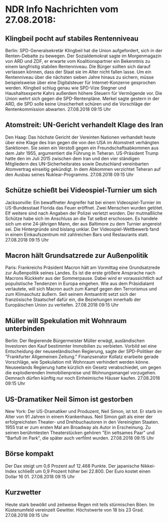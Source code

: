 # NDR Info Nachrichten vom 27.08.2018:


## Klingbeil pocht auf stabiles Rentenniveau
Berlin: SPD-Generalsekretär Klingbeil hat die Union aufgefordert, sich in der Renten-Debatte zu bewegen. Der Sozialdemokrat sagte im Morgenmagazin von ARD und ZDF, er erwarte vom Koalitionspartner ein Bekenntnis zu einem langfristig stabilen Rentenniveau. Die Bürger sollten sich darauf verlassen können, dass der Staat sie im Alter nicht fallen lasse. Um ein Rentenniveau über die nächsten sieben Jahre hinaus zu sichern, müsse beispielsweise über eine Digitalsteuer für Internet-Konzerne gesprochen werden. Klingbeil schlug genau wie SPD-Vize Stegner und Haushaltsexperte Kahrs außerdem höhere Steuern für Vermögende vor. Die Union wehrt sich gegen die SPD-Rentenpläne. Merkel sagte gestern in der ARD, die SPD solle keine Unsicherheit schüren und die Vorschläge der Rentenkommission abwarten. 27.08.2018 09:15 Uhr 

## Atomstreit: UN-Gericht verhandelt Klage des Iran
Den Haag: Das höchste Gericht der Vereinten Nationen verhandelt heute über eine Klage des Iran gegen die von den USA im Atomstreit verhängten Sanktionen. Sie seien ein Verstoß gegen ein Freundschaftsabkommen aus dem Jahr 1955, argumentiert die Führung in Teheran. US-Präsident Trump hatte den im Juli 2015 zwischen dem Iran und den vier ständigen Mitgliedern des UN-Sicherheitsrates sowie Deutschland vereinbarten Atomvertrag einseitig gekündigt. In dem Abkommen verzichtet Teheran auf den Ausbau seines Nuklear-Programms. 27.08.2018 09:15 Uhr 

## Schütze schießt bei Videospiel-Turnier um sich
Jacksonville: Ein bewaffneter Angreifer hat bei einem Videospiel-Turnier im US-Bundesstaat Florida das Feuer eröffnet. Zwei Menschen wurden getötet. Elf weitere sind nach Angaben der Polizei verletzt worden. Der mutmaßliche Schütze habe sich im Anschluss an die Tat selbst erschossen. Es handele sich um eine 24-jährigen Mann, der aus Baltimore zu dem Turnier angereist sei. Die Hintergründe sind bislang unklar. Der Videospiel-Wettbewerb fand in einem Einkaufszentrum mit zahlreichen Bars und Restaurants statt. 27.08.2018 09:15 Uhr 

## Macron hält Grundsatzrede zur Außenpolitik
Paris:     Frankreichs Präsident Macron hält am Vormittag eine Grundsatzrede zur Außenpolitik seines Landes. Es ist die erste größere Ansprache nach Macrons Rückkehr aus der Sommerpause. Dabei wird er voraussichtlich auf populistische Tendenzen in Europa eingehen. Wie aus dem Präsidialamt verlautete, will sich Macron auch zum Kampf gegen den Terrorismus und zum Klimaschutz äußern. Seit seinem Amtsantritt setzt sich der französische Staatschef dafür ein, die Beziehungen innerhalb der Europäischen Union zu vertiefen. 27.08.2018 09:15 Uhr 

## Müller will Spekulation mit Wohnraum unterbinden
Berlin: Der Regierende Bürgermeister Müller erwägt, ausländischen Investoren den Kauf bestimmter Immobilien zu verbieten. Vorbild sei eine Entscheidung der neuseeländischen Regierung, sagte der SPD-Politiker der "Frankfurter Allgemeinen Zeitung." Finanzsenator Kollatz erarbeite gerade Vorschläge, wie Spekulation mit Wohnraum verhindert werden könne. Neuseelands Regierung hatte kürzlich ein Gesetz verabschiedet, um gegen die explodierenden Immobilienpreise und Wohnungsmangel vorzugehen. Demnach dürfen künftig nur noch Einheimische Häuser kaufen. 27.08.2018 09:15 Uhr 

## US-Dramatiker Neil Simon ist gestorben
New York: Der US-Dramatiker und Produzent, Neil Simon, ist tot. Er starb im Alter von 91 Jahren in einem Krankenhaus. Neil Simon galt als einer der erfolgreichsten Theater- und Drehbuchautoren in den Vereinigten Staaten. 1955 trat er zum ersten Mal am Broadway als Autor in Erscheinung. Zu seinen berühmtesten Theaterstücken gehören "Ein seltsames Paar" und "Barfuß im Park", die später auch verfilmt wurden. 27.08.2018 09:15 Uhr 

## Börse kompakt
Der Dax steigt um 0,6 Prozent auf 12.468 Punkte. Der japanische Nikkei-Index schließt um 0,9 Prozent höher bei 22.800. Der Euro kostet einen Dollar 16 01. 27.08.2018 09:15 Uhr 

## Kurzwetter
Heute stark bewölkt und zeitweise Regen mit teils stürmischen Böen. Im Küstenumfeld vereinzelt Gewitter. Höchstwerte von 18 bis 23 Grad. 27.08.2018 09:15 Uhr 

